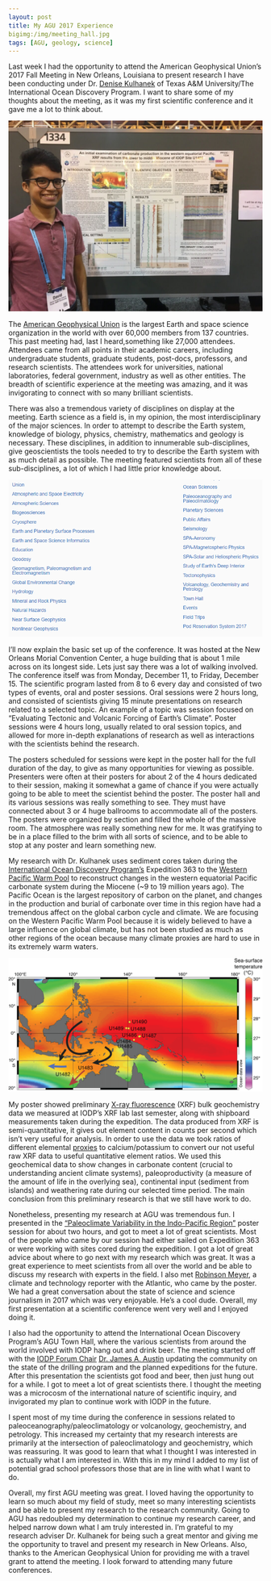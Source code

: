 ```yaml
---
layout: post
title: My AGU 2017 Experience
bigimg:/img/meeting_hall.jpg
tags: [AGU, geology, science]
---
```


Last week I had the opportunity to attend the American Geophysical Union’s 2017 Fall Meeting in New Orleans, Louisiana to present research I have been conducting under Dr. [Denise Kulhanek](https://iodp.tamu.edu/staffdir/indiv/kulhanek/) of Texas A&M University/The International Ocean Discovery Program. I want to share some of my thoughts about the meeting, as it was my first scientific conference and it gave me a lot to think about.

![Me smiling for a picture to please my mom.](/img/poster_picture.jpg)

The [American Geophysical Union](https://sites.agu.org/) is the largest Earth and space science organization in the world with over 60,000 members from 137 countries. This past meeting had, last I heard,something like 27,000 attendees. Attendees came from all points in their academic careers, including undergraduate students, graduate students, post-docs, professors, and research scientists. The attendees work for universities, national laboratories, federal government, industry as well as other entities. The breadth of scientific experience at the meeting was amazing, and it was invigorating to connect with so many brilliant scientists.

There was also a tremendous variety of disciplines on display at the meeting.  Earth science as a field is, in my opinion, the most interdisciplinary of the major sciences. In order to attempt to describe the Earth system, knowledge of biology, physics, chemistry, mathematics and geology is necessary. These disciplines, in addition to innumerable sub-disciplines, give geoscientists the tools needed to try to describe the Earth system with as much detail as possible. The meeting featured scientists from all of these sub-disciplines, a lot of which I had little prior knowledge about.

![List of sections/focus groups at the AGU 2017 Fall Meeting because I’m lazy.](/img/agu_sections.png)

I’ll now explain the basic set up of the conference. It was hosted at the New Orleans Morial Convention Center, a huge building that is about 1 mile across on its longest side. Lets just say there was a lot of walking involved. The conference itself was from Monday, December 11, to Friday, December 15. The scientific program lasted from 8 to 6 every day and consisted of two types of events, oral and poster sessions. Oral sessions were 2 hours long, and consisted of scientists giving 15 minute presentations on research related to a selected topic. An example of a topic was session focused on “Evaluating Tectonic and Volcanic Forcing of Earth’s Climate”. Poster sessions were 4 hours long, usually related to oral session topics, and allowed for more in-depth explanations of research as well as interactions with the scientists behind the research.

The posters scheduled for sessions were kept in the poster hall for the full duration of the day, to give as many opportunities for viewing as possible. Presenters were often at their posters for about 2 of the 4 hours dedicated to their session, making it somewhat a game of chance if you were actually going to be able to meet the scientist behind the poster. The poster hall and its various sessions was really something to see. They must have connected about 3 or 4 huge ballrooms to accommodate all of the posters. The posters were organized by section and filled the whole of the massive room. The atmosphere was really something new for me. It was gratifying to be in a place filled to the brim with all sorts of science, and to be able to stop at any poster and learn something new.

My research with Dr. Kulhanek uses sediment cores taken during the [International Ocean Discovery Program’s](https://iodp.tamu.edu/) Expedition 363 to the [Western Pacific Warm Pool](https://geoscienceletters.springeropen.com/articles/10.1186/s40562-016-0054-3) to reconstruct changes in the western equatorial Pacific carbonate system during the Miocene (~9 to 19 million years ago).  The Pacific Ocean is the largest repository of carbon on the planet, and changes in the production and burial of carbonate over time in this region have had a tremendous affect on the global carbon cycle and climate. We are focusing on the Western Pacific Warm Pool because it is widely believed to have a large influence on global climate, but has not been studied as much as other regions of the ocean because many climate proxies are hard to use in its extremely warm waters.

![Map of the WPWP with sea-surface temperatures. The site I’m looking at is U1490.](/img/wpwp.png)

My poster showed preliminary [X-ray fluorescence](https://en.wikipedia.org/wiki/X-ray_fluorescence) (XRF) bulk geochemistry data we measured at IODP’s XRF lab last semester, along with shipboard measurements taken during the expedition. The data produced from XRF  is semi-quantitative, it gives out element content in counts per second which isn’t very useful for analysis. In order to use the data we took ratios of different elemental [proxies](https://en.wikipedia.org/wiki/Proxy_(climate)) to calcium/potassium to convert our not useful raw XRF data to useful quantitative element ratios. We used this geochemical data to show changes in carbonate content (crucial to understanding ancient climate systems), paleoproductivity (a measure of the amount of life in the overlying sea), continental input (sediment from islands) and weathering rate during our selected time period. The main conclusion from this preliminary research is that we still have work to do.

Nonetheless, presenting my research at AGU was tremendous fun. I presented in the [“Paleoclimate Variability in the Indo-Pacific Region”](https://agu.confex.com/agu/fm17/meetingapp.cgi/Session/22152) poster session for about two hours, and got to meet a lot of great scientists. Most of the people who came by our session had either sailed on Expedition 363 or were working with sites cored during the expedition. I got a lot of great advice about where to go next with my research which was great. It was a great experience to meet scientists from all over the world and be able to discuss my research with experts in the field. I also met [Robinson Meyer](https://www.theatlantic.com/author/robinson-meyer/), a climate and technology reporter with the Atlantic, who came by the poster. We had a great conversation about the state of science and science journalism in 2017 which was very enjoyable. He’s a cool dude. Overall, my first presentation at a scientific conference went very well and I enjoyed doing it.

I also had the opportunity to attend the International Ocean Discovery Program’s AGU Town Hall, where the various scientists from around the world involved with IODP hang out and drink beer. The meeting started off with the [IODP Forum Chair](https://www.iodp.org/program-organization/iodp-forum) [Dr. James A. Austin](http://www.jsg.utexas.edu/researcher/james_austin/) updating the community on the state of the drilling program and the planned expeditions for the future. After this presentation the scientists got food and beer, then just hung out for a while. I got to meet a lot of great scientists there. I thought the meeting was a microcosm of the international nature of scientific inquiry, and invigorated my plan to continue work with IODP in the future.

I spent most of my time during the conference in sessions related to paleoceanography/paleoclimatology or volcanology, geochemistry, and petrology. This increased my certainty that my research interests are primarily at the intersection of paleoclimatology and geochemistry, which was reassuring. It was good to learn that what I thought I was interested in is actually what I am interested in.  With this in my mind I added to my list of potential grad school professors those that are in line with what I want to do.

Overall, my first AGU meeting was great. I loved having the opportunity to learn so much about my field of study, meet so many interesting scientists and be able to present my research to the research community. Going to AGU has redoubled my determination to continue my research career, and helped narrow down what I am truly interested in. I’m grateful to my research adviser Dr. Kulhanek for being such a great mentor and giving me the opportunity to travel and present my research in New Orleans. Also, thanks to the American Geophysical Union for providing me with a travel grant to attend the meeting. I look forward to attending many future conferences.
